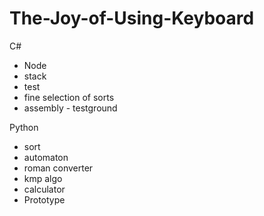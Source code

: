 # The-Joy-of-Using-Keyboard
C#
* Node
* stack
* test
* fine selection of sorts
* assembly - testground

Python
* sort 
* automaton
* roman converter
* kmp algo
* calculator
* Prototype
